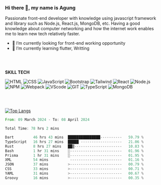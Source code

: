 ### Hi there 👋, my name is Agung
Passionate front-end developer with knowledge using javascript framework and library such as Node.js, React.js, MongoDB, etc. Having a good knowledge about computer networking and how the internet work enables me to learn new tech relatively faster.

<!--
**agungfir98/agungfir98** is a ✨ _special_ ✨ repository because its `README.md` (this file) appears on your GitHub profile.
-->

- 🔭 I’m currently looking for front-end working opportunity
- 🌱 I’m currently learning flutter, Writting
<br/>
<br/>

**SKILL TECH**

![HTML](https://img.shields.io/badge/-HTML-000000?style=flat&logo=HTML5)
![CSS](https://img.shields.io/badge/-CSS-000000?style=flat&logo=CSS3)
![JavaScript](https://img.shields.io/badge/-JavaScript-000000?style=flat&logo=javascript)
![Bootstrap](https://img.shields.io/badge/-Bootstrap-000000?style=flat&logo=Bootstrap)
![Tailwind](https://img.shields.io/badge/-Tailwind_CSS-000000?style=flat&logo=Tailwind-css)
![React](https://img.shields.io/badge/-React-000000?style=flat&logo=React)
![Node.js](https://img.shields.io/badge/-Node.js-000000?style=flat&logo=Node.js)
![NPM](https://img.shields.io/badge/-NPM-000000?style=flat&logo=NPM)
![Webpack](https://img.shields.io/badge/-Webpack-000000?style=flat&logo=Webpack)
![VScode](https://img.shields.io/badge/-VS_Code-000000?style=flat&logo=visual-studio-code)
![GIT](https://img.shields.io/badge/-Git-000000?style=flat&logo=Git)
![TypeScript](https://img.shields.io/badge/-TypeScript-000000?style=flat&logo=typescript)
![MongoDB](https://img.shields.io/badge/-MongoDB-000000?style=flat&logo=mongodb)

<br/>
<br/>



[![Top Langs](https://github-readme-stats.vercel.app/api/top-langs/?username=agungfir98&langs_count=5)](https://github.com/anuraghazra/github-readme-stats)

<!--START_SECTION:waka-->

```rust
From: 09 March 2024 - To: 08 April 2024

Total Time: 78 hrs 2 mins

Dart         46 hrs 43 mins  ███████████████----------   59.79 %
TypeScript   16 hrs 27 mins  █████ -------------------   21.06 %
Rust         8 hrs 27 mins   ██▒----------------------   10.83 %
Bash         1 hr 31 mins    ░------------------------   01.96 %
Prisma       1 hr 31 mins    ░------------------------   01.95 %
XML          54 mins          ------------------------   01.16 %
JSON         37 mins         >------------------------   00.79 %
CSS          33 mins         >------------------------   00.71 %
YAML         31 mins         >------------------------   00.67 %
Groovy       16 mins         >------------------------   00.35 %
```

<!--END_SECTION:waka-->